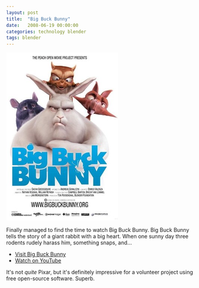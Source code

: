 ```yaml
---
layout: post
title:  "Big Buck Bunny"
date:   2008-06-19 00:00:00
categories: technology blender
tags: blender
---
```


<img src="/assets/big-buck-bunny.jpg" class="image-right" alt="Big Buck Bunny">

Finally managed to find the time to watch Big Buck Bunny.   Big Buck Bunny tells the story of a giant rabbit with a big heart. When one sunny day three rodents rudely harass him, something snaps, and...

<!--more-->

   * [Visit Big Buck Bunny][bbb]
   * [Watch on YouTube][yt]

It's not *quite* Pixar, but it's definitely impressive for a volunteer project using free open-source software.  Superb.

[yt]: http://youtu.be/YE7VzlLtp-4
[bbb]: http://www.bigbuckbunny.org
